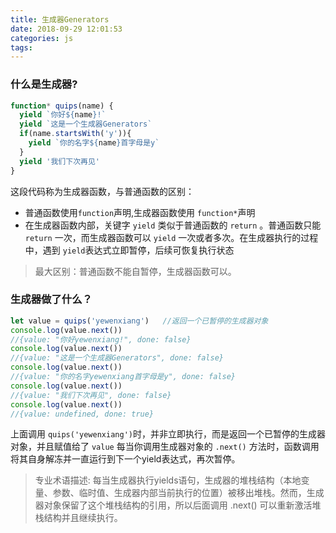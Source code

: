 ```yaml
---
title: 生成器Generators
date: 2018-09-29 12:01:53
categories: js
tags:
---
```


### 什么是生成器?

```js
function* quips(name) {
  yield `你好${name}!`
  yield `这是一个生成器Generators`
  if(name.startsWith('y')){
    yield `你的名字${name}首字母是y`
  }
  yield '我们下次再见'
}
```

这段代码称为生成器函数，与普通函数的区别：

- 普通函数使用`function`声明,生成器函数使用 `function*`声明
- 在生成器函数内部，关键字 `yield` 类似于普通函数的 `return` 。普通函数只能 `return` 一次，而生成器函数可以 `yield` 一次或者多次。在生成器执行的过程中，遇到 `yield`表达式立即暂停，后续可恢复执行状态

> 最大区别：普通函数不能自暂停，生成器函数可以。
>

### 生成器做了什么？

```js
let value = quips('yewenxiang')   //返回一个已暂停的生成器对象
console.log(value.next())
//{value: "你好yewenxiang!", done: false}
console.log(value.next())
//{value: "这是一个生成器Generators", done: false}
console.log(value.next())
//{value: "你的名字yewenxiang首字母是y", done: false}
console.log(value.next())
//{value: "我们下次再见", done: false}
console.log(value.next())
//{value: undefined, done: true}
```

上面调用 `quips('yewenxiang')`时，并非立即执行，而是返回一个已暂停的生成器对象，并且赋值给了 `value` 每当你调用生成器对象的 `.next()` 方法时，函数调用将其自身解冻并一直运行到下一个yield表达式，再次暂停。

> 专业术语描述: 每当生成器执行yields语句，生成器的堆栈结构（本地变量、参数、临时值、生成器内部当前执行的位置）被移出堆栈。然而，生成器对象保留了这个堆栈结构的引用，所以后面调用 .next() 可以重新激活堆栈结构并且继续执行。
>
